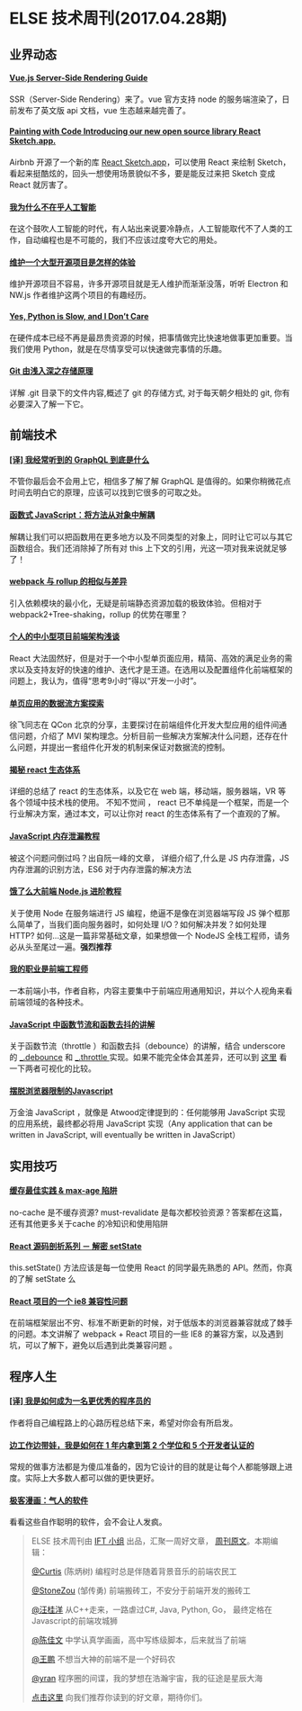 # ELSE 技术周刊(2017.04.28期)

## 业界动态

#### [Vue.js Server-Side Rendering Guide](https://ssr.vuejs.org/en/)

SSR（Server-Side Rendering）来了。vue 官方支持 node 的服务端渲染了，日前发布了英文版 api 文档，vue 生态越来越完善了。

#### [Painting with Code  Introducing our new open source library React Sketch.app.](http://airbnb.design/painting-with-code/)

Airbnb 开源了一个新的库 [React Sketch.app](http://airbnb.io/react-sketchapp/)，可以使用 React 来绘制 Sketch，看起来挺酷炫的，回头一想使用场景貌似不多，要是能反过来把 Sketch 变成 React 就厉害了。

#### [我为什么不在乎人工智能](http://www.yinwang.org/blog-cn/2017/04/23/ai)

在这个鼓吹人工智能的时代，有人站出来说要冷静点，人工智能取代不了人类的工作，自动编程也是不可能的，我们不应该过度夸大它的用处。

#### [维护一个大型开源项目是怎样的体验](https://www.zhihu.com/question/36292298/answer/102418523)

维护开源项目不容易，许多开源项目就是无人维护而渐渐没落，听听 Electron 和 NW.js 作者维护这两个项目的有趣经历。

#### [Yes, Python is Slow, and I Don’t Care](https://hackernoon.com/yes-python-is-slow-and-i-dont-care-13763980b5a1)

在硬件成本已经不再是最昂贵资源的时候，把事情做完比快速地做事更加重要。当我们使用 Python，就是在尽情享受可以快速做完事情的乐趣。

#### [Git 由浅入深之存储原理](http://blog.codingplayboy.com/2017/03/23/git_internal/)

详解 .git 目录下的文件内容,概述了 git 的存储方式, 对于每天朝夕相处的 git, 你有必要深入了解一下它。

## 前端技术

#### [[译] 我经常听到的 GraphQL 到底是什么](https://juejin.im/post/58fd6d121b69e600589ec740)

不管你最后会不会用上它，相信多了解了解 GraphQL 是值得的。如果你稍微花点时间去明白它的原理，应该可以找到它很多的可取之处。

#### [函数式 JavaScript：将方法从对象中解耦](http://www.zcfy.cc/article/2643)

解耦让我们可以把函数用在更多地方以及不同类型的对象上，同时让它可以与其它函数组合。我们还消除掉了所有对 this 上下文的引用，光这一项对我来说就足够了！

#### [webpack 与 rollup 的相似与差异](https://medium.com/webpack/webpack-and-rollup-the-same-but-different-a41ad427058c)

引入依赖模块的最小化，无疑是前端静态资源加载的极致体验。 但相对于 webpack2+Tree-shaking，rollup 的优势在哪里？

#### [个人的中小型项目前端架构浅谈](http://blog.csdn.net/qq20004604/article/details/70480932)

React 大法固然好，但是对于一个中小型单页面应用，精简、高效的满足业务的需求以及支持友好的快速的维护、迭代才是王道。在选用以及配置组件化前端框架的问题上，我认为，值得“思考9小时”得以“开发一小时”。

####  [单页应用的数据流方案探索](https://zhuanlan.zhihu.com/p/26426054)

徐飞同志在 QCon 北京的分享，主要探讨在前端组件化开发大型应用的组件间通信问题，介绍了 MVI 架构理念。分析目前一些解决方案解决什么问题，还存在什么问题，并提出一套组件化开发的机制来保证对数据流的控制。

#### [揭秘 react 生态体系](https://zhuanlan.zhihu.com/p/26270621)

详细的总结了 react 的生态体系，以及它在 web 端，移动端，服务器端，VR 等各个领域中技术栈的使用。 不知不觉间 ， react 已不单纯是一个框架，而是一个行业解决方案，通过本文，可以让你对 react 的生态体系有了一个直观的了解。

#### [JavaScript 内存泄漏教程](http://www.ruanyifeng.com/blog/2017/04/memory-leak.html)

被这个问题问倒过吗？出自阮一峰的文章， 详细介绍了,什么是 JS 内存泄露，JS 内存泄漏的识别方法，ES6 对于内存泄露的解决方法

#### [饿了么大前端 Node.js 进阶教程](https://github.com/ElemeFE/node-interview)
关于使用 Node 在服务端进行 JS 编程，绝逼不是像在浏览器端写段 JS 弹个框那么简单了，当我们面向服务器时，如何处理 I/O？如何解决并发？如何处理 HTTP? 如何...这是一篇非常基础文章，如果想做一个 NodeJS 全栈工程师，请务必从头至尾过一遍。**强烈推荐**

#### [我的职业是前端工程师](http://ued.party/)

一本前端小书，作者自称，内容主要集中于前端应用通用知识，并以个人视角来看前端领域的各种技术。

#### [JavaScript 中函数节流和函数去抖的讲解](https://juejin.im/post/58f46e8944d904006c026952)

关于函数节流（throttle ）和函数去抖（debounce）的讲解，结合 underscore 的 [_.debounce](http://underscorejs.org/#debounce) 和 [_.throttle ](http://underscorejs.org/#throttle) 实现。如果不能完全体会其差异，还可以到 [这里](http://demo.nimius.net/debounce_throttle/) 看一下两者可视化的比较。

#### [摆脱浏览器限制的Javascript](http://mp.weixin.qq.com/s/hnBOvpSvvNtmJ48UsjkRVA)

万金油 JavaScript ，就像是 Atwood定律提到的：任何能够用 JavaScript 实现的应用系统，最终都必将用 JavaScript 实现（Any application that can be written in JavaScript, will eventually be written in JavaScript）

## 实用技巧

#### [缓存最佳实践 & max-age 陷阱](https://jakearchibald.com/2016/caching-best-practices/)

no-cache 是不缓存资源? must-revalidate 是每次都校验资源？答案都在这篇，还有其他更多关于cache 的冷知识和使用陷阱

#### [React 源码剖析系列 － 解密 setState](https://zhuanlan.zhihu.com/p/20328570?columnSlug=purerender)

this.setState() 方法应该是每一位使用 React 的同学最先熟悉的 API。然而，你真的了解 setState 么

#### [React 项目的一个 ie8 兼容性问题](http://www.aliued.com/?p=3240)

在前端框架层出不穷、标准不断更新的时候，对于低版本的浏览器兼容就成了棘手的问题。本文讲解了 webpack + React 项目的一些 IE8 的兼容方案，以及遇到坑，可以了解下，避免以后遇到此类兼容问题 。

## 程序人生

#### [[译] 我是如何成为一名更优秀的程序员的](https://loveky.github.io/2017/04/18/translate-how-i-became-better-programmer/)

作者将自己编程路上的心路历程总结下来，希望对你会有所启发。

#### [边工作边带娃，我是如何在 1 年内拿到第 2 个学位和 5 个开发者认证的](http://blog.jobbole.com/110986/)

常规的做事方法都是为傻瓜准备的，因为它设计的目的就是让每个人都能够跟上进度。实际上大多数人都可以做的更快更好。

#### [极客漫画：气人的软件](https://linux.cn/article-8447-1.html)

看看这些自作聪明的软件，会不会让人发疯。

> ELSE 技术周刊由 [IFT 小组](http://git.dev.sh.ctripcorp.com/groups/IFT) 出品，汇聚一周好文章， [周刊原文](http://conf.ctripcorp.com/pages/viewpage.action?pageId=136416361)。本期编辑：
>
> [@Curtis](https://github.com/CurtisCBS) (陈炳树) 编程时总是伴随着背景音乐的前端农民工
>
> [@StoneZou](https://github.com/stoneyong) (邹传勇) 前端搬砖工，不安分于前端开发的搬砖工
>
> [@汪桂洋](http://git.dev.sh.ctripcorp.com/u/gy.wang) 从C++走来，一路虐过C#, Java, Python, Go， 最终定格在Javascript的前端攻城狮
>
> [@陈佳文](http://git.dev.sh.ctripcorp.com/u/chenjiawen) 中学认真学画画，高中写练级脚本，后来就当了前端
>
> [@王鹏](http://git.dev.sh.ctripcorp.com/u/wangpb) 不想当大神的前端不是一个好码农
>
> [@yran](http://git.dev.sh.ctripcorp.com/u/yran) 程序圈的间谍，我的梦想在浩瀚宇宙，我的征途是星辰大海
>
> [点击这里](http://git.dev.sh.ctripcorp.com/IFT/fe-weekly/issues) 向我们推荐你读到的好文章，期待你们。